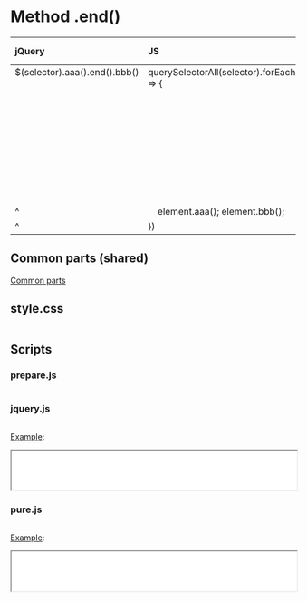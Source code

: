 # Method .end()

<style>
td {
  vertical-align: top;
}
</style>

| jQuery | JS | Description | API Reference |
|:--|:--|:--|:--:|
| $(selector).aaa().end().bbb() | querySelectorAll(selector).forEach(element => { |  **_End_** the most recent **_filtering operation_**in the current chain<br />and **_return_** the set of matched elements **_to its previous state_**. | [API doc](https://api.jquery.com/end/) |
| ^| &nbsp;&nbsp;&nbsp;&nbsp;element.aaa(); element.bbb(); | ^| ^|
| ^| }) | ^| ^|

## Common parts (shared)

[Common parts](/docs/mdview.html?example/index.md)

## style.css

```css:src/style.css
```

## Scripts

### prepare.js

```js:src/prepare.js
```

### jquery.js

```js:src/jquery.js
```

[Example](example.html?jquery):

<iframe width="100%" height="70" src="example.html?jquery"></iframe>

### pure.js

```js:src/pure.js
```

[Example](example.html?pure):

<iframe width="100%" height="70" src="example.html?pure"></iframe>
